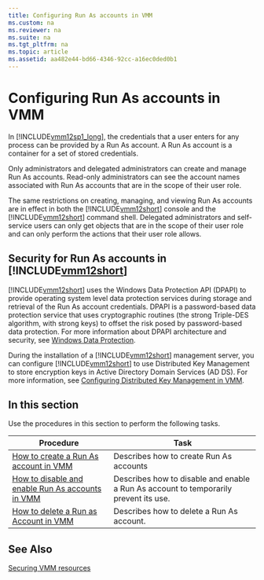 ```yaml
---
title: Configuring Run As accounts in VMM
ms.custom: na
ms.reviewer: na
ms.suite: na
ms.tgt_pltfrm: na
ms.topic: article
ms.assetid: aa482e44-bd66-4346-92cc-a16ec0ded0b1
---
```

# Configuring Run As accounts in VMM
In [!INCLUDE[vmm12sp1_long](Token/vmm12sp1_long_md.md)], the credentials that a user enters for any process can be provided by a Run As account. A Run As account is a container for a set of stored credentials.

Only administrators and delegated administrators can create and manage Run As accounts. Read\-only administrators can see the account names associated with Run As accounts that are in the scope of their user role.

The same restrictions on creating, managing, and viewing Run As accounts are in effect in both the [!INCLUDE[vmm12short](Token/vmm12short_md.md)] console and the [!INCLUDE[vmm12short](Token/vmm12short_md.md)] command shell. Delegated administrators and self\-service users can only get objects that are in the scope of their user role and can only perform the actions that their user role allows.

## Security for Run As accounts in [!INCLUDE[vmm12short](Token/vmm12short_md.md)]
[!INCLUDE[vmm12short](Token/vmm12short_md.md)] uses the Windows Data Protection API \(DPAPI\) to provide operating system level data protection services during storage and retrieval of the Run As account credentials. DPAPI is a password\-based data protection service that uses cryptographic routines \(the strong Triple\-DES algorithm, with strong keys\) to offset the risk posed by password\-based data protection. For more information about DPAPI architecture and security, see [Windows Data Protection](http://msdn.microsoft.com/library/ms995355).

During the installation of a [!INCLUDE[vmm12short](Token/vmm12short_md.md)] management server, you can configure [!INCLUDE[vmm12short](Token/vmm12short_md.md)] to use Distributed Key Management to store encryption keys in Active Directory Domain Services \(AD DS\). For more information, see [Configuring Distributed Key Management in VMM](Configuring-Distributed-Key-Management-in-VMM.md).

## In this section
Use the procedures in this section to perform the following tasks.

|Procedure|Task|
|-------------|--------|
|[How to create a Run As account in VMM](How-to-create-a-Run-As-account-in-VMM.md)|Describes how to create Run As accounts|
|[How to disable and enable Run As accounts in VMM](How-to-disable-and-enable-Run-As-accounts-in-VMM.md)|Describes how to disable and enable a Run As account to temporarily prevent its use.|
|[How to delete a Run as Account in VMM](How-to-delete-a-Run-As-account-in-VMM.md)|Describes how to delete a Run As account.|

## See Also
[Securing VMM resources](Securing-VMM-resources.md)



